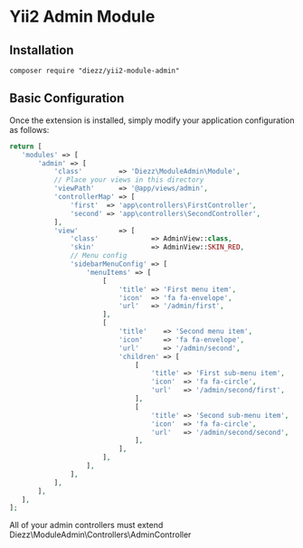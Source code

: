 Yii2 Admin Module
=================

Installation
------------
```composer require "diezz/yii2-module-admin"```

Basic Configuration
-------------------

Once the extension is installed, simply modify your application configuration as follows:
```php
return [
   'modules' => [
       'admin' => [
           'class'         => 'Diezz\ModuleAdmin\Module',
           // Place your views in this directory
           'viewPath'      => '@app/views/admin',
           'controllerMap' => [
               'first'  => 'app\controllers\FirstController',
               'second' => 'app\controllers\SecondController',
           ],
           'view'          => [
               'class'             => AdminView::class,
               'skin'              => AdminView::SKIN_RED,
               // Menu config
               'sidebarMenuConfig' => [
                   'menuItems' => [
                       [
                           'title' => 'First menu item',
                           'icon'  => 'fa fa-envelope',
                           'url'   => '/admin/first',
                       ],
                       [
                           'title'    => 'Second menu item',
                           'icon'     => 'fa fa-envelope',
                           'url'      => '/admin/second',
                           'children' => [
                               [
                                   'title' => 'First sub-menu item',
                                   'icon'  => 'fa fa-circle',
                                   'url'   => '/admin/second/first',
                               ],
                               [
                                   'title' => 'Second sub-menu item',
                                   'icon'  => 'fa fa-circle',
                                   'url'   => '/admin/second/second',
                               ],
                           ],
                       ],
                   ],
               ],
           ],
       ],
   ],
];
```

All of your admin controllers must extend Diezz\ModuleAdmin\Controllers\AdminController

